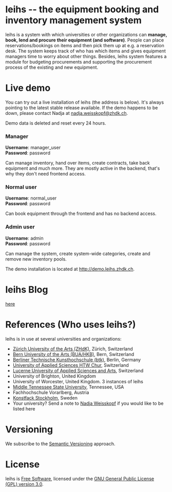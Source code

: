 # leihs -- the equipment booking and inventory management system

leihs is a system with which universities or other organizations can **manage, book, lend and procure their equipment (and software)**. People can place reservations/bookings on items and then pick them up at e.g. a reservation desk. The system keeps track of who has which items and gives equipment managers time to worry about other things. Besides, leihs system features a module for budgeting procurements and supporting the procurement process of the existing and new equipment.

# Live demo

You can try out a live installation of leihs (the address is below). It's always pointing to the latest stable release available. If the demo happens to be down, please contact Nadja at nadja.weisskopf@zhdk.ch.

Demo data is deleted and reset every 24 hours.

### Manager
**Username**: manager_user  
**Password**: password

Can manage inventory, hand over items, create contracts, take back equipment and much more. They are mostly active in the backend, that's why they don't need frontend access.

### Normal user
**Username**: normal_user  
**Password**: password

Can book equipment through the frontend and has no backend access.

### Admin user
**Username**: admin  
**Password**: password

Can manage the system, create system-wide categories, create and remove new inventory pools.

The demo installation is located at http://demo.leihs.zhdk.ch.

# leihs Blog

[here](https://blog.zhdk.ch/leihs)

# References (Who uses leihs?)

leihs is in use at several universities and organizations:

 * [Zürich University of the Arts (ZHdK)](http://www.zhdk.ch), Zürich, Switzerland
 * [Bern University of the Arts (BUA/HKB)](http://hkb.bfh.ch), Bern, Switzerland
 * [Berliner Technische Kunsthochschule (btk)](http://www.btk-fh.de/), Berlin, Germany
 * [University of Applied Sciences HTW Chur](http://www.fh-htwchur.ch), Switzerland
 * [Lucerne University of Applied Sciences and Arts](http://www.hslu.ch), Switzerland
 * University of Brighton, United Kingdom
 * University of Worcester, United Kingdom. 3 instances of leihs
 * [Middle Tennessee State University](http://www.mtsu.edu), Tennessee, USA
 * Fachhochschule Vorarlberg, Austria
 * [Konstfack Stockholm](http://www.konstfack.se), Sweden
 * Your university? Send a note to [Nadja Weisskopf](mailto:nadja.weisskopf@zhdk.ch) if you would like to be listed here

# Versioning

We subscribe to the [Semantic Versioning](http://semver.org/) approach.

# License

leihs is [Free Software](http://www.gnu.org/philosophy/free-sw.html), licensed under the [GNU General Public License (GPL) version 3.0](http://www.gnu.org/licenses/gpl-3.0.txt).

